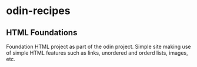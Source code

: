 # odin-recipes
## HTML Foundations
Foundation HTML project as part of the odin project. Simple site making use of simple HTML features such as links, unordered and orderd lists, images, etc.
